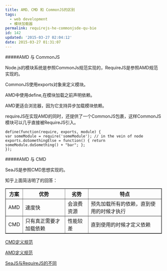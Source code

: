 ```yaml
---
title: AMD、CMD 和 CommonJS的区别
tags:
  - web development
  - 模块加载器
permalink: requirejs-he-commonjsde-qu-bie
id: 142
updated: '2015-03-27 02:04:12'
date: 2015-03-27 01:31:07
---
```


#####AMD 与 CommonJS

Node.js的模块系统是参照CommonJs规范实现的，RequireJS是参照AMD规范实现的。

CommonJS使用exports对象来定义模块。

AMD中使用define,在模块加载之前声明依赖。

AMD更适合浏览器，因为它支持异步加载模块依赖。

requireJS在实现AMD的同时，还提供了一个CommonJS包裹，这样CommonJS模块可以几乎直接被RequireJS引入。

	define(function(require, exports, module) {
    var someModule = require('someModule'); // in the vein of node    
    exports.doSomethingElse = function() { return       someModule.doSomething() + "bar"; };
	});

#####AMD 与 CMD

SeaJS是参照CMD思想实现的。

知乎上面简洁明了的回答：

<table border="1">
<tr>
<th>方案</th>
<th>优势</th>
<th>劣势</th>
<th>特点</th>
</tr>
<tr>
<td>AMD</td>
<td>速度快</td>
<td>会浪费资源</td>
<td>预先加载所有的依赖，直到使用的时候才执行</td>
</tr>
<tr>
<td>CMD</td>
<td>只有真正需要才加载依赖</td>
<td>性能较差</td>
<td>直到使用的时候才定义依赖</td>
</tr>
</table>

[CMD定义规范](https://github.com/seajs/seajs/issues/242)

[AMD定义规范](https://github.com/amdjs/amdjs-api/wiki/AMD)

[SeaJS与RequireJS的不同](https://github.com/seajs/seajs/issues/277)

